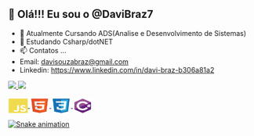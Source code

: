 ## 👋 Olá!!! Eu sou o @DaviBraz7
- 👀 Atualmente Cursando ADS(Analise e Desenvolvimento de Sistemas)
- 🌱 Estudando Csharp/dotNET
- 📫 Contatos ...
- Email: davisouzabraz@gmail.com
- Linkedin: https://www.linkedin.com/in/davi-braz-b306a81a2

<div>
  <a href="https://github.com/DaviBraz7">
  <img height="180em" src="https://github-readme-stats.vercel.app/api?username=DaviBraz7&show_icons=true&theme=default#gh-light-mode-only"/>
  <img height="180em" src="https://github-readme-stats.vercel.app/api/top-langs/?username=DaviBraz7&&layout=compact"/>
</div>

  <div style="display: inline_block"><br>
  <img align="center" alt="Js" height="30" width="40" src="https://raw.githubusercontent.com/devicons/devicon/master/icons/javascript/javascript-plain.svg">
  <img align="center" alt="HTML" height="30" width="40" src="https://raw.githubusercontent.com/devicons/devicon/master/icons/html5/html5-original.svg">
  <img align="center" alt="CSS" height="30" width="40" src="https://raw.githubusercontent.com/devicons/devicon/master/icons/css3/css3-original.svg">
  <img align="center" alt="Csharp" height="30" width="40" src="https://raw.githubusercontent.com/devicons/devicon/master/icons/csharp/csharp-original.svg">
</div>


![Snake animation](https://github.com/DaviBraz7/DaviBraz7/blob/output/github-contribution-grid-snake.svg)
